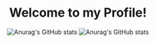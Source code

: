 <div align="center"> 
  <h1>Welcome to my Profile!</h1>
  <img src="https://github-readme-stats.vercel.app/api/top-langs?username=m2rsh&theme=rose_pine&hide_border=true" alt="Anurag's GitHub stats"/>
  <img src="https://github-readme-stats.vercel.app/api?username=m2rsh&theme=rose_pine&show_icons=true&count_private=true&hide_border=true" alt="Anurag's GitHub stats"/>
</div>

